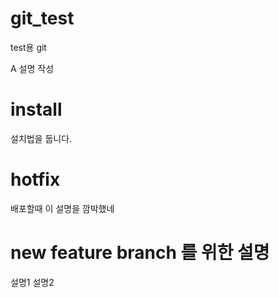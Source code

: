 # git_test
test용 git

A 설명 작성

# install 

설치법을 둡니다. 

# hotfix

배포할때 이 설명을 깜박했네

# new feature branch 를 위한 설명

설명1
설명2
